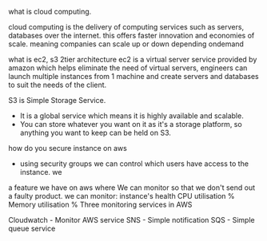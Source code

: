 what is cloud computing.

cloud computing is the delivery of computing services such as servers, databases over the internet. this offers faster innovation and economies of scale. meaning companies can scale up or down depending ondemand

what is ec2, s3 2tier architecture
ec2 is a virtual server service provided by amazon which helps eliminate the need of virtual servers, engineers can launch multiple instances from 1 machine and create servers and databases to suit the needs of the client.

S3 is Simple Storage Service.
- It is a global service which means it is highly available and scalable.
- You can store whatever you want on it as it's a storage platform, so anything you want to keep can be held on S3.

how do you secure instance on aws  
- using security groups we can control which users have access to the instance. we 


a feature we have on aws where We can monitor so that we don't send out a faulty product.
we can monitor:
instance's health
CPU utilisation %
Memory utilisation %
Three monitoring services in AWS

Cloudwatch - Monitor AWS service
SNS - Simple notification
SQS - Simple queue service